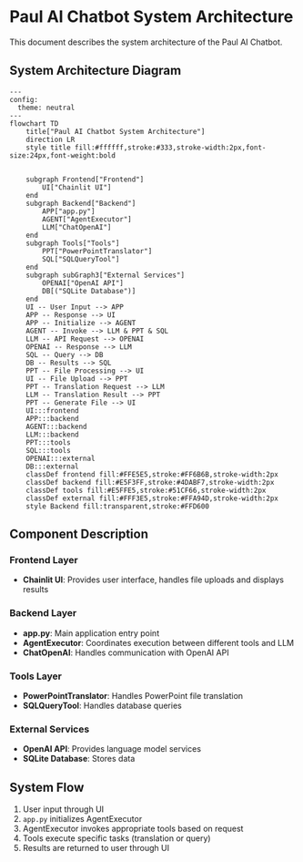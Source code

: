 # Paul AI Chatbot System Architecture

This document describes the system architecture of the Paul AI Chatbot.

## System Architecture Diagram

```mermaid
---
config:
  theme: neutral
---
flowchart TD
    title["Paul AI Chatbot System Architecture"]
    direction LR
    style title fill:#ffffff,stroke:#333,stroke-width:2px,font-size:24px,font-weight:bold


    subgraph Frontend["Frontend"]
        UI["Chainlit UI"]
    end
    subgraph Backend["Backend"]
        APP["app.py"]
        AGENT["AgentExecutor"]
        LLM["ChatOpenAI"]
    end
    subgraph Tools["Tools"]
        PPT["PowerPointTranslator"]
        SQL["SQLQueryTool"]
    end
    subgraph subGraph3["External Services"]
        OPENAI["OpenAI API"]
        DB[("SQLite Database")]
    end
    UI -- User Input --> APP
    APP -- Response --> UI
    APP -- Initialize --> AGENT
    AGENT -- Invoke --> LLM & PPT & SQL
    LLM -- API Request --> OPENAI
    OPENAI -- Response --> LLM
    SQL -- Query --> DB
    DB -- Results --> SQL
    PPT -- File Processing --> UI
    UI -- File Upload --> PPT
    PPT -- Translation Request --> LLM
    LLM -- Translation Result --> PPT
    PPT -- Generate File --> UI
    UI:::frontend
    APP:::backend
    AGENT:::backend
    LLM:::backend
    PPT:::tools
    SQL:::tools
    OPENAI:::external
    DB:::external
    classDef frontend fill:#FFE5E5,stroke:#FF6B6B,stroke-width:2px
    classDef backend fill:#E5F3FF,stroke:#4DABF7,stroke-width:2px
    classDef tools fill:#E5FFE5,stroke:#51CF66,stroke-width:2px
    classDef external fill:#FFF3E5,stroke:#FFA94D,stroke-width:2px
    style Backend fill:transparent,stroke:#FFD600
```

## Component Description

### Frontend Layer
- **Chainlit UI**: Provides user interface, handles file uploads and displays results

### Backend Layer
- **app.py**: Main application entry point
- **AgentExecutor**: Coordinates execution between different tools and LLM
- **ChatOpenAI**: Handles communication with OpenAI API

### Tools Layer
- **PowerPointTranslator**: Handles PowerPoint file translation
- **SQLQueryTool**: Handles database queries

### External Services
- **OpenAI API**: Provides language model services
- **SQLite Database**: Stores data

## System Flow
1. User input through UI
2. `app.py` initializes AgentExecutor
3. AgentExecutor invokes appropriate tools based on request
4. Tools execute specific tasks (translation or query)
5. Results are returned to user through UI 